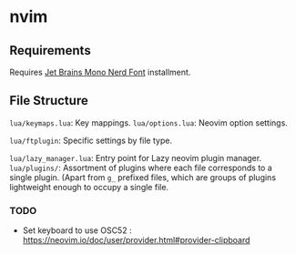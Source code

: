 # nvim
## Requirements
Requires [Jet Brains Mono Nerd Font](https://www.nerdfonts.com/font-downloads) installment.

## File Structure
`lua/keymaps.lua`: Key mappings.
`lua/options.lua`: Neovim option settings.

`lua/ftplugin`: Specific settings by file type.

`lua/lazy_manager.lua`: Entry point for Lazy neovim plugin manager.
`lua/plugins/`: Assortment of plugins where each file corresponds to a single plugin. (Apart from `g_` prefixed files, which are groups of plugins lightweight enough to occupy a single file.

### TODO
* Set keyboard to use OSC52 : https://neovim.io/doc/user/provider.html#provider-clipboard
